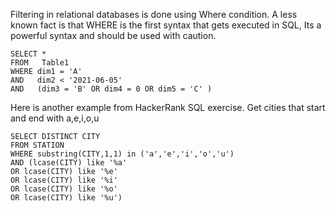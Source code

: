 Filtering in relational databases is done using Where condition. A less known fact is that WHERE is the first syntax that gets executed in SQL, Its a powerful syntax and should be used with caution.

```
SELECT *
FROM   Table1
WHERE dim1 = 'A'
AND   dim2 < '2021-06-05'
AND   (dim3 = 'B' OR dim4 = 0 OR dim5 = 'C' )
```

Here is another example from HackerRank SQL exercise. Get cities that start and end with a,e,i,o,u

```
SELECT DISTINCT CITY
FROM STATION
WHERE substring(CITY,1,1) in ('a','e','i','o','u') 
AND (lcase(CITY) like '%a'
OR lcase(CITY) like '%e'
OR lcase(CITY) like '%i'
OR lcase(CITY) like '%o'
OR lcase(CITY) like '%u')
```